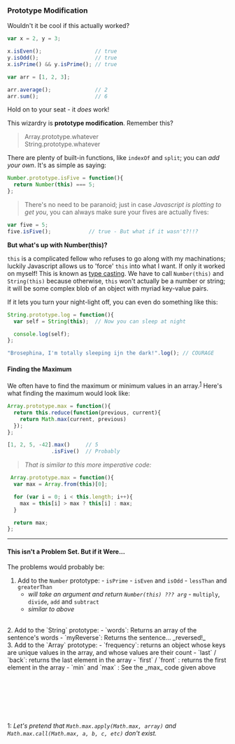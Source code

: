 ### Prototype Modification
Wouldn't it be cool if this actually worked?
```javascript
var x = 2, y = 3;

x.isEven();                 // true
y.isOdd();                  // true
x.isPrime() && y.isPrime(); // true

var arr = [1, 2, 3];

arr.average();              // 2
arr.sum();                  // 6
```

Hold on to your seat - it _does_ work!

This wizardry is __prototype modification__. Remember this?

> Array.prototype.whatever<br>
> String.prototype.whatever

There are plenty of built-in functions, like `indexOf` and `split`; you can _add your own_. It's as simple as saying:

```javascript
Number.prototype.isFive = function(){
  return Number(this) === 5;
};
```
> There's no need to be paranoid; just in case _Javascript is plotting to get you_, you can always make sure your fives are actually fives:

```javascript
var five = 5;
five.isFive();            // true - But what if it wasn't?!!?
```

__But what's up with Number(this)?__

`this` is a complicated fellow who refuses to go along with my machinations; luckily Javascript allows us to 'force' `this` into what I want. If only it worked on myself! This is known as [type casting](https://en.wikipedia.org/wiki/Type_conversion). We have to call `Number(this)` and `String(this)` because otherwise, `this` won't actually be a number or string; it will be some complex blob of an object with myriad key-value pairs.

If it lets you turn your night-light off, you can even do something like this:

```javascript
String.prototype.log = function(){
  var self = String(this);  // Now you can sleep at night

  console.log(self);
};

"Brosephina, I'm totally sleeping ijn the dark!".log(); // COURAGE
```

#### Finding the Maximum

We often have to find the maximum or minimum values in an array.<sup>[1](#apply)</sup> Here's what finding the maximum would look like:

```javascript
Array.prototype.max = function(){
  return this.reduce(function(previous, current){
    return Math.max(current, previous)
  });
};

[1, 2, 5, -42].max()     // 5
              .isFive()  // Probably
```
> _That is similar to this more imperative code:_

```javascript
 Array.prototype.max = function(){
  var max = Array.from(this)[0];

  for (var i = 0; i < this.length; i++){
    max = this[i] > max ? this[i] : max;
  }

  return max;
};
```


---
#### This isn't a Problem Set. But if it Were...

The problems would probably be:
  1. Add to the `Number` prototype:
    - `isPrime`
    - `isEven` and `isOdd`
    - `lessThan` and `greaterThan`
      - _will take an argument and return `Number(this) ??? arg`_
    - `multiply`, `divide`, `add` and `subtract`
      - _similar to above_

  <br>
  2. Add to the `String` prototype:
    - `words`: Returns an array of the sentence's words
    - `myReverse`: Returns the sentence... _reversed!_

  <br>
  3. Add to the `Array` prototype:
    - `frequency`: returns an object whose keys are unique values in the array, and whose values are their count
    - `last` / `back`: returns the last element in the array
    - `first` / `front` : returns the first element in the array
    - `min` and `max` : See the _max_ code given above


<br><br>
<br><br>
<br><br>
<a name="apply">1</a>: _Let's pretend that `Math.max.apply(Math.max, array)` and `Math.max.call(Math.max, a, b, c, etc)` don't exist._
